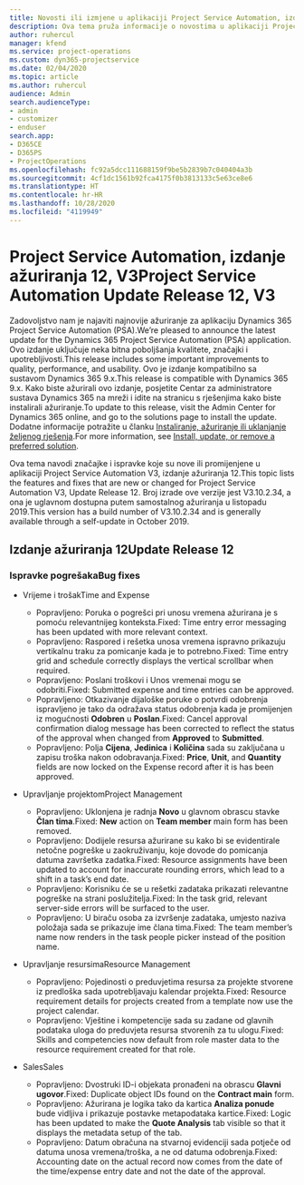 ```yaml
---
title: Novosti ili izmjene u aplikaciji Project Service Automation, izdanje ažuriranja 12, V3
description: Ova tema pruža informacije o novostima u aplikaciji Project Service Automation, izdanje ažuriranja 12, V3.
author: ruhercul
manager: kfend
ms.service: project-operations
ms.custom: dyn365-projectservice
ms.date: 02/04/2020
ms.topic: article
ms.author: ruhercul
audience: Admin
search.audienceType:
- admin
- customizer
- enduser
search.app:
- D365CE
- D365PS
- ProjectOperations
ms.openlocfilehash: fc92a5dcc111688159f9be5b2839b7c040404a3b
ms.sourcegitcommit: 4cf1dc1561b92fca4175f0b3813133c5e63ce8e6
ms.translationtype: HT
ms.contentlocale: hr-HR
ms.lasthandoff: 10/28/2020
ms.locfileid: "4119949"
---
```

# <a name="project-service-automation-update-release-12-v3"></a><span data-ttu-id="b0797-103">Project Service Automation, izdanje ažuriranja 12, V3</span><span class="sxs-lookup"><span data-stu-id="b0797-103">Project Service Automation Update Release 12, V3</span></span>
<span data-ttu-id="b0797-104">Zadovoljstvo nam je najaviti najnovije ažuriranje za aplikaciju Dynamics 365 Project Service Automation (PSA).</span><span class="sxs-lookup"><span data-stu-id="b0797-104">We’re pleased to announce the latest update for the Dynamics 365 Project Service Automation (PSA) application.</span></span> <span data-ttu-id="b0797-105">Ovo izdanje uključuje neka bitna poboljšanja kvalitete, značajki i upotrebljivosti.</span><span class="sxs-lookup"><span data-stu-id="b0797-105">This release includes some important improvements to quality, performance, and usability.</span></span> <span data-ttu-id="b0797-106">Ovo je izdanje kompatibilno sa sustavom Dynamics 365 9.x.</span><span class="sxs-lookup"><span data-stu-id="b0797-106">This release is compatible with Dynamics 365 9.x.</span></span> <span data-ttu-id="b0797-107">Kako biste ažurirali ovo izdanje, posjetite Centar za administratore sustava Dynamics 365 na mreži i idite na stranicu s rješenjima kako biste instalirali ažuriranje.</span><span class="sxs-lookup"><span data-stu-id="b0797-107">To update to this release, visit the Admin Center for Dynamics 365 online, and go to the solutions page to install the update.</span></span> <span data-ttu-id="b0797-108">Dodatne informacije potražite u članku [Instaliranje, ažuriranje ili uklanjanje željenog rješenja](https://docs.microsoft.com/power-platform/admin/install-remove-preferred-solution).</span><span class="sxs-lookup"><span data-stu-id="b0797-108">For more information, see [Install, update, or remove a preferred solution](https://docs.microsoft.com/power-platform/admin/install-remove-preferred-solution).</span></span>

<span data-ttu-id="b0797-109">Ova tema navodi značajke i ispravke koje su nove ili promijenjene u aplikaciji Project Service Automation V3, izdanje ažuriranja 12.</span><span class="sxs-lookup"><span data-stu-id="b0797-109">This topic lists the features and fixes that are new or changed for Project Service Automation V3, Update Release 12.</span></span> <span data-ttu-id="b0797-110">Broj izrade ove verzije jest V3.10.2.34, a ona je uglavnom dostupna putem samostalnog ažuriranja u listopadu 2019.</span><span class="sxs-lookup"><span data-stu-id="b0797-110">This version has a build number of V3.10.2.34 and is generally available through a self-update in October 2019.</span></span>

## <a name="update-release-12"></a><span data-ttu-id="b0797-111">Izdanje ažuriranja 12</span><span class="sxs-lookup"><span data-stu-id="b0797-111">Update Release 12</span></span>

### <a name="bug-fixes"></a><span data-ttu-id="b0797-112">Ispravke pogrešaka</span><span class="sxs-lookup"><span data-stu-id="b0797-112">Bug fixes</span></span>

- <span data-ttu-id="b0797-113">Vrijeme i trošak</span><span class="sxs-lookup"><span data-stu-id="b0797-113">Time and Expense</span></span>

    - <span data-ttu-id="b0797-114">Popravljeno: Poruka o pogrešci pri unosu vremena ažurirana je s pomoću relevantnijeg konteksta.</span><span class="sxs-lookup"><span data-stu-id="b0797-114">Fixed: Time entry error messaging has been updated with more relevant context.</span></span>
    - <span data-ttu-id="b0797-115">Popravljeno: Raspored i rešetka unosa vremena ispravno prikazuju vertikalnu traku za pomicanje kada je to potrebno.</span><span class="sxs-lookup"><span data-stu-id="b0797-115">Fixed: Time entry grid and schedule correctly displays the vertical scrollbar when required.</span></span>
    - <span data-ttu-id="b0797-116">Popravljeno: Poslani troškovi i Unos vremenai mogu se odobriti.</span><span class="sxs-lookup"><span data-stu-id="b0797-116">Fixed: Submitted expense and time entries can be approved.</span></span>
    - <span data-ttu-id="b0797-117">Popravljeno: Otkazivanje dijaloške poruke o potvrdi odobrenja ispravljeno je tako da odražava status odobrenja kada je promijenjen iz mogućnosti **Odobren** u **Poslan**.</span><span class="sxs-lookup"><span data-stu-id="b0797-117">Fixed: Cancel approval confirmation dialog message has been corrected to reflect the status of the approval when changed from **Approved** to **Submitted**.</span></span>
    - <span data-ttu-id="b0797-118">Popravljeno: Polja **Cijena**, **Jedinica** i **Količina** sada su zaključana u zapisu troška nakon odobravanja.</span><span class="sxs-lookup"><span data-stu-id="b0797-118">Fixed: **Price**, **Unit**, and **Quantity** fields are now locked on the Expense record after it is has been approved.</span></span>

- <span data-ttu-id="b0797-119">Upravljanje projektom</span><span class="sxs-lookup"><span data-stu-id="b0797-119">Project Management</span></span>

    - <span data-ttu-id="b0797-120">Popravljeno: Uklonjena je radnja **Novo** u glavnom obrascu stavke **Član tima**.</span><span class="sxs-lookup"><span data-stu-id="b0797-120">Fixed: **New** action on **Team member** main form has been removed.</span></span>
    - <span data-ttu-id="b0797-121">Popravljeno: Dodijele resursa ažurirane su kako bi se evidentirale netočne pogreške u zaokruživanju, koje dovode do pomicanja datuma završetka zadatka.</span><span class="sxs-lookup"><span data-stu-id="b0797-121">Fixed: Resource assignments have been updated to account for inaccurate rounding errors, which lead to a shift in a task’s end date.</span></span>
    - <span data-ttu-id="b0797-122">Popravljeno: Korisniku će se u rešetki zadataka prikazati relevantne pogreške na strani poslužitelja.</span><span class="sxs-lookup"><span data-stu-id="b0797-122">Fixed: In the task grid, relevant server-side errors will be surfaced to the user.</span></span>
    - <span data-ttu-id="b0797-123">Popravljeno: U biraču osoba za izvršenje zadataka, umjesto naziva položaja sada se prikazuje ime člana tima.</span><span class="sxs-lookup"><span data-stu-id="b0797-123">Fixed: The team member’s name now renders in the task people picker instead of the position name.</span></span>

- <span data-ttu-id="b0797-124">Upravljanje resursima</span><span class="sxs-lookup"><span data-stu-id="b0797-124">Resource Management</span></span>

    - <span data-ttu-id="b0797-125">Popravljeno: Pojedinosti o preduvjetima resursa za projekte stvorene iz predloška sada upotrebljavaju kalendar projekta.</span><span class="sxs-lookup"><span data-stu-id="b0797-125">Fixed: Resource requirement details for projects created from a template now use the project calendar.</span></span>
    - <span data-ttu-id="b0797-126">Popravljeno: Vještine i kompetencije sada su zadane od glavnih podataka uloga do preduvjeta resursa stvorenih za tu ulogu.</span><span class="sxs-lookup"><span data-stu-id="b0797-126">Fixed: Skills and competencies now default from role master data to the resource requirement created for that role.</span></span>

- <span data-ttu-id="b0797-127">Sales</span><span class="sxs-lookup"><span data-stu-id="b0797-127">Sales</span></span>

    - <span data-ttu-id="b0797-128">Popravljeno: Dvostruki ID-i objekata pronađeni na obrascu **Glavni ugovor**.</span><span class="sxs-lookup"><span data-stu-id="b0797-128">Fixed: Duplicate object IDs found on the **Contract main** form.</span></span>
    - <span data-ttu-id="b0797-129">Popravljeno: Ažurirana je logika tako da kartica **Analiza ponude** bude vidljiva i prikazuje postavke metapodataka kartice.</span><span class="sxs-lookup"><span data-stu-id="b0797-129">Fixed: Logic has been updated to make the **Quote Analysis** tab visible so that it displays the metadata setup of the tab.</span></span>
    - <span data-ttu-id="b0797-130">Popravljeno: Datum obračuna na stvarnoj evidenciji sada potječe od datuma unosa vremena/troška, a ne od datuma odobrenja.</span><span class="sxs-lookup"><span data-stu-id="b0797-130">Fixed: Accounting date on the actual record now comes from the date of the time/expense entry date and not the date of the approval.</span></span>
